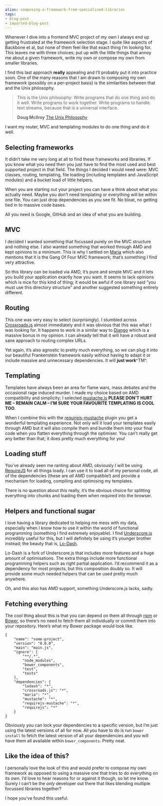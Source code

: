 ```yaml
---
alias: composing-a-framework-from-specialised-libraries
tags:
- blog-post
- imported-blog-post
---
```



Whenever I dive into a frontend MVC project of my own I always end up getting frustrated at the framework selection stage. I quite like aspects of Backbone et al, but none of them feel like that exact thing I’m looking for. This leaves me with three choices; put up with the little things that annoy me about a given framework, write my own _or_ compose my own from smaller libraries.

I find this last approach **really** appealing and I’ll probably put it into practice soon. One of the many reasons that I am drawn to composing my own framework (possibly on a per-project basis) is the similarities between that and the Unix philosophy.

> This is the Unix philosophy: Write programs that do one thing and do it well. Write programs to work together. Write programs to handle text streams, because that is a universal interface.
>
> **Doug McIlroy** [The Unix Philosophy](https://en.wikipedia.org/wiki/Unix_philosophy)

I want my router, MVC and templating modules to do one thing and do it well.

## Selecting frameworks

It didn’t take me very long at all to find these frameworks and libraries. If you know what you need then you just have to find the most used and best supported project in that field. The things I decided I would need were: MVC classes, routing, templating, file loading (including templates and JavaScript modules) and a bucket load of little helpers.

When you are starting out your project you can have a think about what you actually need. Maybe you don’t need templating or everything will be within one file. You can just drop dependencies as you see fit. No bloat, no getting tied in to massive code bases.

All you need is Google, GitHub and an idea of what you are building.

## MVC

I decided I wanted something that focussed purely on the MVC structure and nothing else. I also wanted something that worked through AMD and kept opinions to a minimum. This is why I settled on [Maria](http://peter.michaux.ca/maria/) which also mentions that it is the Gang Of Four MVC framework; that’s something I find very attractive.

So this library can be loaded via AMD, it’s pure and simple MVC and it lets you build your application exactly how you want. It seems to lack opinions which is nice for this kind of thing; it would be awful if one library said “you must use this directory structure” and another suggested something entirely different.

## Routing

This one was very easy to select (surprisingly). I stumbled across [Crossroads.js](http://millermedeiros.github.io/crossroads.js/) almost immediately and it was obvious that this was what I was looking for. It happens to work in a similar way to [Django](https://www.djangoproject.com/) which is a massive bonus in my opinion. I can already tell that it will have a robust and sane approach to routing complex URLs.

Yet again, it’s also agnostic to pretty much everything, so we can plug it into our beautiful Frankenstein framework easily without having to adapt it or include massive and unnecessary dependencies. It will __just work__^TM^.

## Templating

Templates have always been an area for flame wars, mass debates and the occasional rage induced murder. I made my choice based on AMD compatibility and simplicity; I selected [mustache.js](https://github.com/janl/mustache.js) **PLEASE DON’T HURT ME – REMAIN CALM – I’M SURE YOUR FAVOURITE TEMPLATING IS COOL TOO**.

When I combine this with the [requirejs-mustache](https://github.com/jfparadis/requirejs-mustache) plugin you get a wonderful templating experience. Not only will it load your templates easily through AMD but it will also compile them and bundle them into your final code when you flatten everything through the optimiser. You can’t really get any better than that; it does pretty much everything for you!

## Loading stuff

You’ve already seen me ranting about AMD, obviously I will be using [RequireJS](http://requirejs.org/) for all things loady. I can use it to load all of my personal code, all of the dependencies (these are _all_ AMD compatible!) and provide a mechanism for loading, compiling and optimising my templates.

There is no question about this really, it’s the obvious choice for splitting everything into chunks and loading them when required into the browser.

## Helpers and functional sugar

I love having a library dedicated to helping me mess with my data, especially when I know how to use it within the world of functional programming (something I find extremely enjoyable). I find [Underscore.js](http://underscorejs.org/) incredibly useful for this, but I will definitely be using it’s younger brother instead; the beauty that is, [Lo-Dash](http://lodash.com/).

Lo-Dash is a fork of Underscore.js that includes more features and a huge amount of optimisations. The extra things include more functional programming helpers such as right partial application. I’d recommend it as a dependency for most projects, but this composition doubly so. It will provide some much needed helpers that can be used pretty much anywhere.

Oh, and this also has AMD support, something Underscore.js lacks, sadly.

## Fetching everything

The cool thing about this is that you can depend on them all through [npm](https://npmjs.org/) or [Bower](http://bower.io/), so there’s no need to fetch them all individually or commit them into your repository. Here’s what my Bower package would look like.

```
{
    "name": "some-project",
    "version": "0.0.0",
    "main": "main.js",
    "ignore": [
        "**/.*",
        "node_modules",
        "bower_components",
        "test",
        "tests"
    ],
    "dependencies": {
        "lodash": "*",
        "crossroads.js": "*",
        "maria": "*",
        "mustache": "*",
        "requirejs-mustache": "*",
        "requirejs": "*"
    }
}
```

Obviously you can lock your dependencies to a specific version, but I’m just using the latest versions of all for now. All you have to do is run `bower install` to fetch the latest version of all your dependencies and you will have them all available within `bower_components`. Pretty neat.

## Like the idea of this?

I personally love the look of this and would prefer to compose my own framework as opposed to using a massive one that tries to do everything on its own. I’d love to hear reasons for or against it though, so let me know. Surely I can’t be the _only_ developer out there that likes blending multiple focussed libraries together?

I hope you’ve found this useful.
